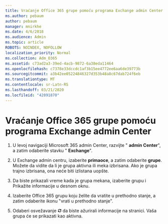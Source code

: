 ```yaml
---
title: Vraćanje Office 365 grupe pomoću programa Exchange admin Center
ms.author: pebaum
author: pebaum
manager: mnirkhe
ms.date: 4/6/2018
ms.audience: Admin
ms.topic: article
ROBOTS: NOINDEX, NOFOLLOW
localization_priority: Normal
ms.collection: Adm_O365
ms.assetid: c73ad2a3-39ed-4acb-9872-6a38eda11464
ms.openlocfilehash: c7378e33dccdc1af3b15ee4772ee6aa6de39773b
ms.sourcegitcommit: a3b42ee05224846327d353b48a8c67dab724f6eb
ms.translationtype: MT
ms.contentlocale: sr-Latn-RS
ms.lasthandoff: 03/21/2020
ms.locfileid: "42891870"
---
```

# <a name="restore-an-office-365-group-using-the-exchange-admin-center"></a>Vraćanje Office 365 grupe pomoću programa Exchange admin Center

1. U levoj navigaciji Microsoft 365 admin Center, razvijte " **admin Center**", a zatim odaberite stavku " **Exchange**".
    
2. U Exchange admin centru, izaberite **primaoce**, a zatim odaberite **grupe**. Možete da vidite da li je grupa aktivna ili meka izbrisana. Ako je grupa trajno izbrisana, ona neće biti izlistana uopšte.
    
3. Da biste prikazali vreme kada je grupa mekana, izaberite grupu i Prikažite informacije u desnom oknu.
    
4. Izaberite Office 365 grupu koju želite da vratite u prethodno stanje, a zatim odaberite ikonu "vrati u prethodno stanje".
    
5. Odaberi osvežavanje ![Ikona "Osveži"](media/6464df90-2a91-4c1f-92a6-9a38c7696ac3.gif) da biste ažurirali informacije na stranici. Vaša grupa će se prikazati kao aktivna. 
    

